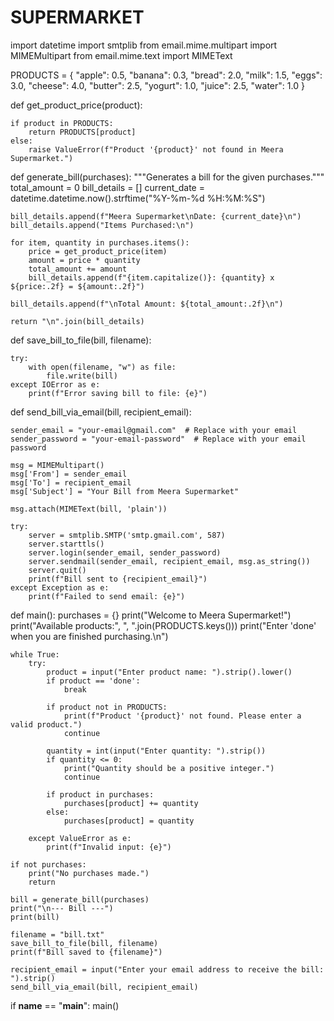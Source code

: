 # SUPERMARKET
import datetime
import smtplib
from email.mime.multipart import MIMEMultipart
from email.mime.text import MIMEText


PRODUCTS = {
    "apple": 0.5,
    "banana": 0.3,
    "bread": 2.0,
    "milk": 1.5,
    "eggs": 3.0,
    "cheese": 4.0,
    "butter": 2.5,
    "yogurt": 1.0,
    "juice": 2.5,
    "water": 1.0
}

def get_product_price(product):
    
    if product in PRODUCTS:
        return PRODUCTS[product]
    else:
        raise ValueError(f"Product '{product}' not found in Meera Supermarket.")

def generate_bill(purchases):
    """Generates a bill for the given purchases."""
    total_amount = 0
    bill_details = []
    current_date = datetime.datetime.now().strftime("%Y-%m-%d %H:%M:%S")
    
    bill_details.append(f"Meera Supermarket\nDate: {current_date}\n")
    bill_details.append("Items Purchased:\n")
    
    for item, quantity in purchases.items():
        price = get_product_price(item)
        amount = price * quantity
        total_amount += amount
        bill_details.append(f"{item.capitalize()}: {quantity} x ${price:.2f} = ${amount:.2f}")
    
    bill_details.append(f"\nTotal Amount: ${total_amount:.2f}\n")
    
    return "\n".join(bill_details)

def save_bill_to_file(bill, filename):
    
    try:
        with open(filename, "w") as file:
            file.write(bill)
    except IOError as e:
        print(f"Error saving bill to file: {e}")

def send_bill_via_email(bill, recipient_email):
    
    sender_email = "your-email@gmail.com"  # Replace with your email
    sender_password = "your-email-password"  # Replace with your email password
    
    msg = MIMEMultipart()
    msg['From'] = sender_email
    msg['To'] = recipient_email
    msg['Subject'] = "Your Bill from Meera Supermarket"
    
    msg.attach(MIMEText(bill, 'plain'))
    
    try:
        server = smtplib.SMTP('smtp.gmail.com', 587)
        server.starttls()
        server.login(sender_email, sender_password)
        server.sendmail(sender_email, recipient_email, msg.as_string())
        server.quit()
        print(f"Bill sent to {recipient_email}")
    except Exception as e:
        print(f"Failed to send email: {e}")

def main():
    purchases = {}
    print("Welcome to Meera Supermarket!")
    print("Available products:", ", ".join(PRODUCTS.keys()))
    print("Enter 'done' when you are finished purchasing.\n")
    
    while True:
        try:
            product = input("Enter product name: ").strip().lower()
            if product == 'done':
                break
            
            if product not in PRODUCTS:
                print(f"Product '{product}' not found. Please enter a valid product.")
                continue
            
            quantity = int(input("Enter quantity: ").strip())
            if quantity <= 0:
                print("Quantity should be a positive integer.")
                continue
            
            if product in purchases:
                purchases[product] += quantity
            else:
                purchases[product] = quantity
        
        except ValueError as e:
            print(f"Invalid input: {e}")
    
    if not purchases:
        print("No purchases made.")
        return
    
    bill = generate_bill(purchases)
    print("\n--- Bill ---")
    print(bill)
    
    filename = "bill.txt"
    save_bill_to_file(bill, filename)
    print(f"Bill saved to {filename}")
    
    recipient_email = input("Enter your email address to receive the bill: ").strip()
    send_bill_via_email(bill, recipient_email)

if __name__ == "__main__":
    main()
